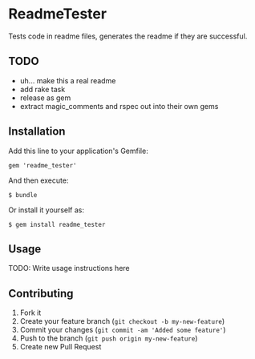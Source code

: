 # ReadmeTester

Tests code in readme files, generates the readme if they are successful.

## TODO

* uh... make this a real readme
* add rake task
* release as gem
* extract magic_comments and rspec out into their own gems

## Installation

Add this line to your application's Gemfile:

    gem 'readme_tester'

And then execute:

    $ bundle

Or install it yourself as:

    $ gem install readme_tester

## Usage

TODO: Write usage instructions here

## Contributing

1. Fork it
2. Create your feature branch (`git checkout -b my-new-feature`)
3. Commit your changes (`git commit -am 'Added some feature'`)
4. Push to the branch (`git push origin my-new-feature`)
5. Create new Pull Request

